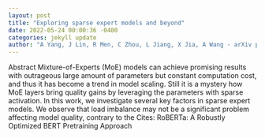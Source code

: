 ```yaml
--- 
layout: post 
title: "Exploring sparse expert models and beyond" 
date: 2022-05-24 00:00:36 -0400 
categories: jekyll update 
author: "A Yang, J Lin, R Men, C Zhou, L Jiang, X Jia, A Wang - arXiv preprint arXiv , 2021" 
--- 
```

Abstract Mixture-of-Experts (MoE) models can achieve promising results with outrageous large amount of parameters but constant computation cost, and thus it has become a trend in model scaling. Still it is a mystery how MoE layers bring quality gains by leveraging the parameters with sparse activation. In this work, we investigate several key factors in sparse expert models. We observe that load imbalance may not be a significant problem affecting model quality, contrary to the Cites: RoBERTa: A Robustly Optimized BERT Pretraining Approach